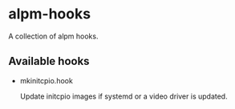 alpm-hooks
==========
A collection of alpm hooks.

Available hooks
---------------
*   mkinitcpio.hook

    Update initcpio images if systemd or a video driver is updated.
